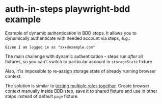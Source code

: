 # auth-in-steps playwright-bdd example

Example of dynamic authentication in BDD steps. It allows you to dynamically authenticate with needed account via steps, e.g.:
```
Given I am logged in as "xxx@example.com"
```

The main challenge with dynamic authentication - steps run *after* all fixtures, so you can't switch to particular account in `storageState` fixture.

Also, it'is impossible to re-assign storage state of already running browser context.

The solution is similar to [testing multiple roles together](https://playwright.dev/docs/auth#testing-multiple-roles-together). Create browser context manually inside BDD step, save it to shared fixture and use in other steps instead of default `page` fixture.